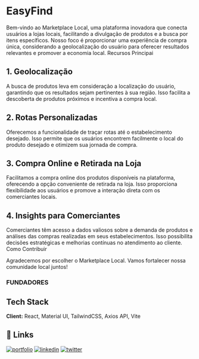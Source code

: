 # EasyFind 


Bem-vindo ao Marketplace Local, uma plataforma inovadora que conecta usuários a lojas locais, facilitando a divulgação de produtos e a busca por itens específicos. Nosso foco é proporcionar uma experiência de compra única, considerando a geolocalização do usuário para oferecer resultados relevantes e promover a economia local.
Recursos Principai
## 1. Geolocalização

A busca de produtos leva em consideração a localização do usuário, garantindo que os resultados sejam pertinentes à sua região. Isso facilita a descoberta de produtos próximos e incentiva a compra local.
## 2. Rotas Personalizadas

Oferecemos a funcionalidade de traçar rotas até o estabelecimento desejado. Isso permite que os usuários encontrem facilmente o local do produto desejado e otimizem sua jornada de compra.
## 3. Compra Online e Retirada na Loja

Facilitamos a compra online dos produtos disponíveis na plataforma, oferecendo a opção conveniente de retirada na loja. Isso proporciona flexibilidade aos usuários e promove a interação direta com os comerciantes locais.
## 4. Insights para Comerciantes

Comerciantes têm acesso a dados valiosos sobre a demanda de produtos e análises das compras realizadas em seus estabelecimentos. Isso possibilita decisões estratégicas e melhorias contínuas no atendimento ao cliente.
Como Contribuir


Agradecemos por escolher o Marketplace Local. Vamos fortalecer nossa comunidade local juntos!


### FUNDADORES

## Tech Stack

**Client:** React, Material UI, TailwindCSS, Axios API, Vite

## 🔗 Links
[![portfolio](https://img.shields.io/badge/my_portfolio-000?style=for-the-badge&logo=ko-fi&logoColor=white)](https://katherineoelsner.com/)
[![linkedin](https://img.shields.io/badge/linkedin-0A66C2?style=for-the-badge&logo=linkedin&logoColor=white)](https://www.linkedin.com/)
[![twitter](https://img.shields.io/badge/twitter-1DA1F2?style=for-the-badge&logo=twitter&logoColor=white)](https://twitter.com/)

